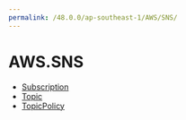 ```yaml
---
permalink: /48.0.0/ap-southeast-1/AWS/SNS/
---
```


# AWS.SNS



* [Subscription](Subscription.md)
* [Topic](Topic.md)
* [TopicPolicy](TopicPolicy.md)